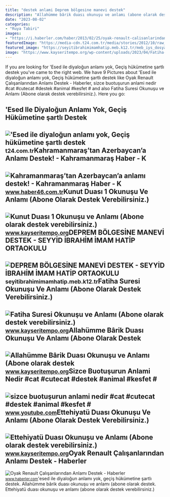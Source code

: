 ```yaml
---
title: "destek anlami Deprem bölgesi̇ne manevi̇ destek"
description: "Allahümme bârik duası okunuşu ve anlamı (abone olarak destek"
date: "2023-08-02"
categories:
- "Ruya Tabiri"
images:
- "https://i.haberler.com/haber/2013/02/25/oyak-renault-calisanlarindan-anlami-destek-4365296_2784_amp.jpg"
featuredImage: "https://media-cdn.t24.com.tr/media/stories/2012/10/raw_39esed-ile-diyalogun-anlami-yok39_592908471.jpg"
featured_image: "https://seyitibrahimimamhatip.meb.k12.tr/meb_iys_dosyalar/13/01/757800/resimler/2023_03/k_08113929_0x0-hatim-duasi-okunusu-ve-anlami-bunu-okuyan-10-kat-sevap-kazanir-hatim-duasi-arapca-turkce-okunusu-ve-fazileti-1674825323332.jpg"
image: "https://www.kayseritempo.org/wp-content/uploads/2023/04/Fatiha-Suresi-Okunusu-ve-Anlami-Abone-olarak-destek-verebilirsiniz.-Okunusu-ve-anlami.jpg"
---
```


If you are looking for 'Esed ile diyaloğun anlamı yok, Geçiş hükümetine şartlı destek you've came to the right web. We have 9 Pictures about 'Esed ile diyaloğun anlamı yok, Geçiş hükümetine şartlı destek like Oyak Renault Çalışanlarından Anlamı Destek - Haberler, sizce buotuşurun anlami nedir #cat #cutecat #destek #animal #kesfet # and also Fatiha Suresi Okunuşu ve Anlamı (Abone olarak destek verebilirsiniz.). Here you go:

'Esed Ile Diyaloğun Anlamı Yok, Geçiş Hükümetine şartlı Destek
--------------------------------------------------------------

 !['Esed ile diyaloğun anlamı yok, Geçiş hükümetine şartlı destek](https://media-cdn.t24.com.tr/media/stories/2012/10/raw_39esed-ile-diyalogun-anlami-yok39_592908471.jpg) <small>t24.com.tr</small>Kahramanmaraş’tan Azerbaycan’a Anlamı Destek! - Kahramanmaraş Haber - K
-----------------------------------------------------------------------

 ![Kahramanmaraş’tan Azerbaycan’a anlamı destek! - Kahramanmaraş Haber - K](https://haber46comtr.teimg.com/haber46-com-tr/images/haberler/2020/10/kahramanmarastan_azerbaycana_anlami_destek_h368573_e5c0e.jpg) <small>www.haber46.com.tr</small>Kunut Duası 1 Okunuşu Ve Anlamı (Abone Olarak Destek Verebilirsiniz.)
---------------------------------------------------------------------

 ![Kunut Duası 1 Okunuşu ve Anlamı (Abone olarak destek verebilirsiniz.)](https://www.kayseritempo.org/wp-content/uploads/2023/03/Kunut-Duasi-1-Okunusu-ve-Anlami-Abone-olarak-destek-verebilirsiniz.-Okunusu-ve-anlami.jpg) <small>www.kayseritempo.org</small>DEPREM BÖLGESİNE MANEVİ DESTEK - SEYYİD İBRAHİM İMAM HATİP ORTAOKULU
--------------------------------------------------------------------

 ![DEPREM BÖLGESİNE MANEVİ DESTEK - SEYYİD İBRAHİM İMAM HATİP ORTAOKULU](https://seyitibrahimimamhatip.meb.k12.tr/meb_iys_dosyalar/13/01/757800/resimler/2023_03/k_08113929_0x0-hatim-duasi-okunusu-ve-anlami-bunu-okuyan-10-kat-sevap-kazanir-hatim-duasi-arapca-turkce-okunusu-ve-fazileti-1674825323332.jpg) <small>seyitibrahimimamhatip.meb.k12.tr</small>Fatiha Suresi Okunuşu Ve Anlamı (Abone Olarak Destek Verebilirsiniz.)
---------------------------------------------------------------------

 ![Fatiha Suresi Okunuşu ve Anlamı (Abone olarak destek verebilirsiniz.)](https://www.kayseritempo.org/wp-content/uploads/2023/04/Fatiha-Suresi-Okunusu-ve-Anlami-Abone-olarak-destek-verebilirsiniz.-Okunusu-ve-anlami.jpg) <small>www.kayseritempo.org</small>Allahümme Bârik Duası Okunuşu Ve Anlamı (Abone Olarak Destek
------------------------------------------------------------

 ![Allahümme Bârik Duası Okunuşu ve Anlamı (Abone olarak destek](https://www.kayseritempo.org/wp-content/uploads/2023/03/Allahumme-Barik-Duasi-Okunusu-ve-Anlami-Abone-olarak-destek-verebilirsiniz.-Okunusu-ve-anlami.jpg) <small>www.kayseritempo.org</small>Sizce Buotuşurun Anlami Nedir #cat #cutecat #destek #animal #kesfet #
---------------------------------------------------------------------

 ![sizce buotuşurun anlami nedir #cat #cutecat #destek #animal #kesfet #](https://i.ytimg.com/vi/thI4RdjOyeU/hq2.jpg?sqp=-oaymwEoCOADEOgC8quKqQMcGADwAQH4Ac4FgAKACooCDAgAEAEYciBRKDAwDw==&rs=AOn4CLDLixNvS9EepRSBI6nP_2rFf40Eaw) <small>www.youtube.com</small>Ettehiyatü Duası Okunuşu Ve Anlamı (Abone Olarak Destek Verebilirsiniz.)
------------------------------------------------------------------------

 ![Ettehiyatü Duası Okunuşu ve Anlamı (Abone olarak destek verebilirsiniz.)](https://www.kayseritempo.org/wp-content/uploads/2023/03/Ettehiyatu-Duasi-Okunusu-ve-Anlami-Abone-olarak-destek-verebilirsiniz.-Okunusu-ve-anlami-1.jpg) <small>www.kayseritempo.org</small>Oyak Renault Çalışanlarından Anlamı Destek - Haberler
-----------------------------------------------------

 ![Oyak Renault Çalışanlarından Anlamı Destek - Haberler](https://i.haberler.com/haber/2013/02/25/oyak-renault-calisanlarindan-anlami-destek-4365296_2784_amp.jpg) <small>www.haberler.com</small>'esed ile diyaloğun anlamı yok, geçiş hükümetine şartlı destek. Allahümme bârik duası okunuşu ve anlamı (abone olarak destek. Ettehiyatü duası okunuşu ve anlamı (abone olarak destek verebilirsiniz.)
